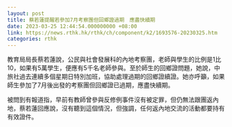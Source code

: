 ```yaml
---
layout: post
title: 蔡若蓮提醒若參加7月考察團但回鄉證過期　應盡快續期
date: 2023-03-25 12:44:54.000000000 +08:00
link: https://news.rthk.hk/rthk/ch/component/k2/1693576-20230325.htm
categories: rthk
---
```


教育局局長蔡若蓮說，公民與社會發展科的內地考察團，老師與學生的比例是1比10，如果有5萬學生，便應有5千名老師參與。至於師生的回鄉證問題，她說，中旅社過去連續多個星期日特別加班，協助處理過期的回鄉證續證。她亦呼籲，如果師生參加了7月後出發的考察團但回鄉證已過期，應盡快續期。

被問到有報道指，早前有教師曾參與反修例事件沒有被定罪，但仍無法跟團返內地，蔡若蓮回應說，沒有聽到這個情況，但強調，任何返內地交流的活動都要持有有效證件。
